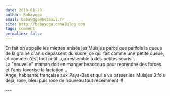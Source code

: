 ```yaml
---
date: 2010-01-20
author: Babayoga
email: babay0ga@hotmail.fr
site: http://babayoga.canalblog.com
tags: comment
permalink: false
---
```


<p>En fait on appelle les miettes anisés les Muisjes parce que parfois la queue de la graine d'anis dépassent du sucre, ce qui fait comme une petite queue, et comme c'est tout petit...ça ressemble à des petites souris...<br />
La &quot;nouvelle&quot; maman doit en manger beaucoup pour reprendre des forces et l'anis favorise la lactation...<br />
Ange, habitante française aux Pays-Bas et qui a vu passer les Muisjes 3 fois déjà, rose, bleu puis rose de nouveau tout récemment !!!</p>
---